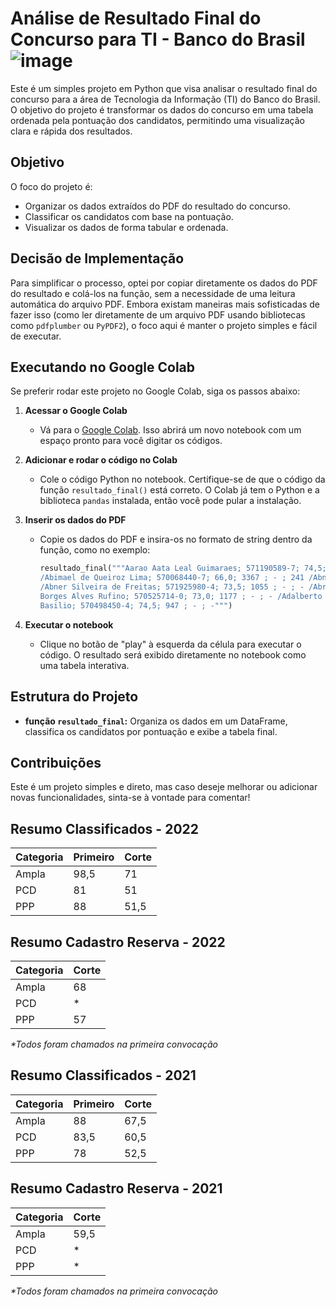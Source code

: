 # Análise de Resultado Final do Concurso para TI - Banco do Brasil ![image](https://uploaddeimagens.com.br/images/004/837/687/full/bb-logo-2.png?1725158260)


Este é um simples projeto em Python que visa analisar o resultado final do concurso para a área de Tecnologia da Informação (TI) do Banco do Brasil. O objetivo do projeto é transformar os dados do concurso em uma tabela ordenada pela pontuação dos candidatos, permitindo uma visualização clara e rápida dos resultados.

## Objetivo

O foco do projeto é:
- Organizar os dados extraídos do PDF do resultado do concurso.
- Classificar os candidatos com base na pontuação.
- Visualizar os dados de forma tabular e ordenada.

## Decisão de Implementação

Para simplificar o processo, optei por copiar diretamente os dados do PDF do resultado e colá-los na função, sem a necessidade de uma leitura automática do arquivo PDF. Embora existam maneiras mais sofisticadas de fazer isso (como ler diretamente de um arquivo PDF usando bibliotecas como `pdfplumber` ou `PyPDF2`), o foco aqui é manter o projeto simples e fácil de executar.

## Executando no Google Colab

Se preferir rodar este projeto no Google Colab, siga os passos abaixo:

1. **Acessar o Google Colab**
   - Vá para o [Google Colab](https://colab.research.google.com/#create=true). Isso abrirá um novo notebook com um espaço pronto para você digitar os códigos.

2. **Adicionar e rodar o código no Colab**
   - Cole o código Python no notebook. Certifique-se de que o código da função `resultado_final()` está correto. O Colab já tem o Python e a biblioteca `pandas` instalada, então você pode pular a instalação.

3. **Inserir os dados do PDF**
   - Copie os dados do PDF e insira-os no formato de string dentro da função, como no exemplo:
     ```python
     resultado_final("""Aarao Aata Leal Guimaraes; 571190589-7; 74,5; 905 ; - ; - /Abel Barbosa Neto Souto; 571022340-0; 75,0; 850 ; - ; -
     /Abimael de Queiroz Lima; 570068440-7; 66,0; 3367 ; - ; 241 /Abner Filipe Cunha Ribeiro; 572090305-5; 72,5; 1279 ; - ; -
     /Abner Silveira de Freitas; 571925980-4; 73,5; 1055 ; - ; - /Abraao Freitas Medeiros; 571460406-8; 76,0; 679 ; - ; - /Aciria
     Borges Alves Rufino; 570525714-0; 73,0; 1177 ; - ; - /Adalberto Luis Navarrete Filho; 570925900-3; 88,0; 15 ; - ; - /Adam
     Basilio; 570498450-4; 74,5; 947 ; - ; -""")
     ```

4. **Executar o notebook**
   - Clique no botão de "play" à esquerda da célula para executar o código. O resultado será exibido diretamente no notebook como uma tabela interativa.

## Estrutura do Projeto

- **função `resultado_final`:** Organiza os dados em um DataFrame, classifica os candidatos por pontuação e exibe a tabela final.

## Contribuições

Este é um projeto simples e direto, mas caso deseje melhorar ou adicionar novas funcionalidades, sinta-se à vontade para comentar!

## Resumo Classificados - 2022

| Categoria | Primeiro | Corte |
|-----------|----------|-------|
| Ampla     | 98,5     | 71    |
| PCD       | 81       | 51    |
| PPP       | 88       | 51,5  |


## Resumo Cadastro Reserva - 2022

| Categoria | Corte |
|-----------|-------|
| Ampla     | 68    |
| PCD       | *     |
| PPP       | 57    |

*\*Todos foram chamados na primeira convocação*

## Resumo Classificados - 2021

| Categoria | Primeiro | Corte |
|-----------|----------|-------|
| Ampla     | 88       | 67,5  |
| PCD       | 83,5     | 60,5  |
| PPP       | 78       | 52,5  |

## Resumo Cadastro Reserva - 2021

| Categoria | Corte |
|-----------|-------|
| Ampla     | 59,5  |
| PCD       | *     |
| PPP       | *     |

*\*Todos foram chamados na primeira convocação*
